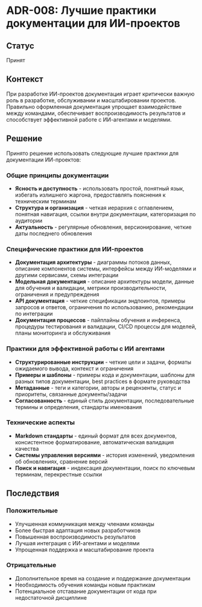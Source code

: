 # ADR-008: Лучшие практики документации для ИИ-проектов

## Статус
Принят

## Контекст
При разработке ИИ-проектов документация играет критически важную роль в разработке, обслуживании и масштабировании проектов. Правильно оформленная документация упрощает взаимодействие между командами, обеспечивает воспроизводимость результатов и способствует эффективной работе с ИИ-агентами и моделями.

## Решение
Принято решение использовать следующие лучшие практики для документации ИИ-проектов:

### Общие принципы документации
- **Ясность и доступность** - использовать простой, понятный язык, избегать излишнего жаргона, предоставлять пояснения к техническим терминам
- **Структура и организация** - четкая иерархия с оглавлением, понятная навигация, ссылки внутри документации, категоризация по аудитории
- **Актуальность** - регулярные обновления, версионирование, четкие даты последнего обновления

### Специфические практики для ИИ-проектов
- **Документация архитектуры** - диаграммы потоков данных, описание компонентов системы, интерфейсы между ИИ-моделями и другими сервисами, схемы интеграции
- **Модельная документация** - описание архитектуры модели, данные для обучения и валидации, метрики производительности, ограничения и предупреждения
- **API документация** - четкие спецификации эндпоинтов, примеры запросов и ответов, ограничения по использованию, рекомендации по интеграции
- **Документация процессов** - пайплайны обучения и инференса, процедуры тестирования и валидации, CI/CD процессы для моделей, планы мониторинга и обслуживания

### Практики для эффективной работы с ИИ агентами
- **Структурированные инструкции** - четкие цели и задачи, форматы ожидаемого вывода, контекст и ограничения
- **Примеры и шаблоны** - примеры кода и документации, шаблоны для разных типов документации, best practices в формате руководства
- **Метаданные** - теги и категории, авторы и рецензенты, статус и приоритеты, связанные документы/задачи
- **Согласованность** - единый стиль документации, последовательные термины и определения, стандарты именования

### Технические аспекты
- **Markdown стандарты** - единый формат для всех документов, консистентное форматирование, автоматическая валидация качества
- **Системы управления версиями** - история изменений, уведомления об обновлениях, сравнение версий
- **Поиск и навигация** - индексация документации, поиск по ключевым терминам, перекрестные ссылки

## Последствия
### Положительные
- Улучшенная коммуникация между членами команды
- Более быстрая адаптация новых разработчиков
- Повышенная воспроизводимость результатов
- Лучшая интеграция с ИИ-агентами и моделями
- Упрощенная поддержка и масштабирование проекта

### Отрицательные
- Дополнительное время на создание и поддержание документации
- Необходимость обучения команды новым практикам
- Потенциальное отставание документации от кода при недостаточной дисциплине